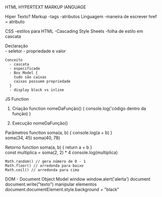HTML 
HYPERTEXT MARKUP lANGUAGE

Hiper Texto?
Markup
  -tags
  -atributos
  Linguagem
  -maneira de escrever
  href = atributo

  CSS
    -estilos para HTML 
    -Cascading Style Sheets
      -folha de estilo em cascata
      
  Declaração    
    - seletor
    - propriedade e valor

    Conceito
      - cascata
      - especificade
      - Box Model {
        tudo são caixas
        caixas possuem propriedade
      }
      - display block vs inline

JS
  Function
  1. Criação 
    function nomeDaFunção() {
      console.log('código dentro da função)
    }      

  2. Execução
    nomeDaFunção()  

  Parâmetros
    function soma(a, b) {
      console.log(a + b)
    }  
    soma(34, 45)
    soma(40, 78)

  Retorno
    function soma(a, b) {
      return a + b
    }  
    const multiplica = soma(2, 2) * 4
    console.log(multiplica)

    Math.random() // gera número de 0 - 1
    Math.floor() // arredonda para baixo
    Math.ceil() // arredonda para cima

  DOM - Document Object Model
   window
   window.alert('alerta')
   document
   document.write("texto")
   manipular elementos
   document.documentElement.style.background = "black"
